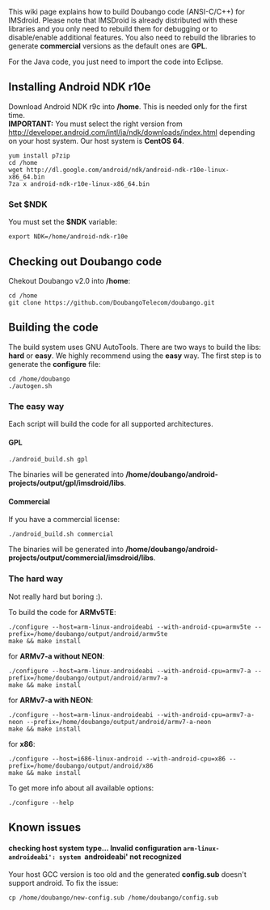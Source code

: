 This wiki page explains how to build Doubango code (ANSI-C/C++) for IMSdroid. Please note that IMSDroid is already distributed with these libraries and you only need to rebuild them for debugging or to disable/enable additional features. You also need to rebuild the libraries to generate **commercial** versions as the default ones are **GPL**. <br />

For the Java code, you just need to import the code into Eclipse.



## Installing Android NDK r10e ##
Download Android NDK r9c into **/home**. This is needed only for the first time. <br />
**IMPORTANT:** You must select the right version from http://developer.android.com/intl/ja/ndk/downloads/index.html depending on your host system. Our host system is **CentOS 64**.
```
yum install p7zip
cd /home
wget http://dl.google.com/android/ndk/android-ndk-r10e-linux-x86_64.bin
7za x android-ndk-r10e-linux-x86_64.bin
```
### Set $NDK ###
You must set the **$NDK** variable:
```
export NDK=/home/android-ndk-r10e
```

## Checking out Doubango code ##
Chekout Doubango v2.0 into **/home**:
```
cd /home
git clone https://github.com/DoubangoTelecom/doubango.git
```

## Building the code ##
The build system uses GNU AutoTools. There are two ways to build the libs: **hard** or **easy**. We highly recommend using the **easy** way.
The first step is to generate the **configure** file:
```
cd /home/doubango
./autogen.sh
```

### The easy way ###
Each script will build the code for all supported architectures.
#### GPL ####
```
./android_build.sh gpl
```
The binaries will be generated into **/home/doubango/android-projects/output/gpl/imsdroid/libs**.
#### Commercial ####
If you have a commercial license:
```
./android_build.sh commercial
```
The binaries will be generated into **/home/doubango/android-projects/output/commercial/imsdroid/libs**.
### The hard way ###
Not really hard but boring :).

To build the code for **ARMv5TE**:
```
./configure --host=arm-linux-androideabi --with-android-cpu=armv5te --prefix=/home/doubango/output/android/armv5te
make && make install
```
for **ARMv7-a without NEON**:
```
./configure --host=arm-linux-androideabi --with-android-cpu=armv7-a --prefix=/home/doubango/output/android/armv7-a
make && make install
```
for **ARMv7-a with NEON**:
```
./configure --host=arm-linux-androideabi --with-android-cpu=armv7-a-neon --prefix=/home/doubango/output/android/armv7-a-neon
make && make install
```
for **x86**:
```
./configure --host=i686-linux-android --with-android-cpu=x86 --prefix=/home/doubango/output/android/x86
make && make install
```
To get more info about all available options:
```
./configure --help
```

## Known issues ##
#### checking host system type... Invalid configuration `arm-linux-androideabi': system `androideabi' not recognized ####
Your host GCC version is too old and the generated **config.sub** doesn't support android. To fix the issue:
```
cp /home/doubango/new-config.sub /home/doubango/config.sub
```
